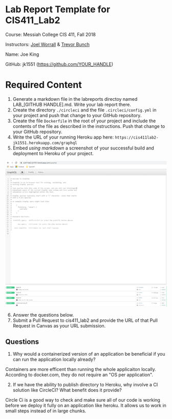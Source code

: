# Lab Report Template for CIS411_Lab2
Course: Messiah College CIS 411, Fall 2018

Instructors: [Joel Worrall](https://github.com/tangollama) & [Trevor Bunch](https://github.com/trevordbunch)

Name: Joe King 

GitHub: jk1551 (https://github.com/YOUR_HANDLE)

# Required Content

1. Generate a markdown file in the labreports directoy named LAB_[GITHUB HANDLE].md. Write your lab report there.
2. Create the directory ```./circleci``` and the file ```.circleci/config.yml``` in your project and push that change to your GitHub repository.
3. Create the file ```Dockerfile``` in the root of your project and include the contents of the file as described in the instructions. Push that change to your GitHub repository.
4. Write the URL of your running Heroku app here: ```https://cis411lab2-jk1551.herokuapp.com/graphql```
5. Embed _using markdown_ a screenshot of your successful build and deployment to Heroku of your project.

![Screenshot of Completed Heroku App](assets/herokuapp.png)
![Screenshot CircleCI success](assets/lab2_circleci.png)

6. Answer the questions below.
7. Submit a Pull Request to cis411_lab2 and provide the URL of that Pull Request in Canvas as your URL submission.

## Questions
1. Why would a containerized version of an application be beneficial if you can run the application locally already?

Containers are more efficent than running the whole applicaiton locally. According to docker.com, they do not require an "OS per application". 

2. If we have the ability to publish directory to Heroku, why involve a CI solution like CircleCI? What benefit does it provide?

Circle Ci is a good way to check and make sure all of our code is working before we deploy it fully on an application like heroku. It allows us to work in small steps instead of in large chunks.
